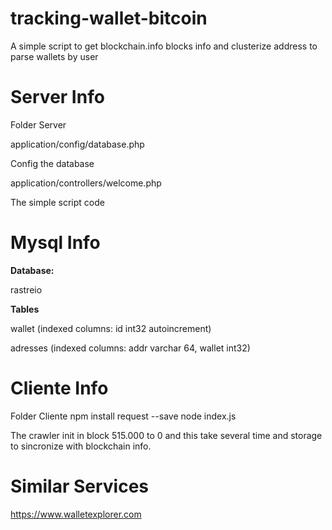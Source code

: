 # tracking-wallet-bitcoin


A simple script to get blockchain.info blocks info and clusterize address to parse wallets by user


# Server Info
Folder Server

application/config/database.php

Config the database


application/controllers/welcome.php

The simple script code

# Mysql Info

**Database:** 

rastreio

**Tables**

wallet (indexed columns: id int32 autoincrement)

adresses (indexed columns: addr varchar 64, wallet int32)




# Cliente Info

Folder Cliente
npm install request --save
node index.js

The crawler init in block 515.000 to 0 and this take several time and storage to sincronize with blockchain info.



# Similar Services
https://www.walletexplorer.com





